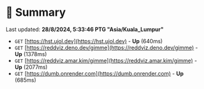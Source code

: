 # 📖 Summary
Last updated: **28/8/2024, 5:33:46 PTG "Asia/Kuala_Lumpur"**

- `GET` [https://hst.ujol.dev](https://hst.ujol.dev) - **Up** (640ms)
- `GET` [https://reddviz.deno.dev/gimme](https://reddviz.deno.dev/gimme) - **Up** (1378ms)
- `GET` [https://reddviz.amar.kim/gimme](https://reddviz.amar.kim/gimme) - **Up** (2077ms)
- `GET` [https://dumb.onrender.com](https://dumb.onrender.com) - **Up** (685ms)
